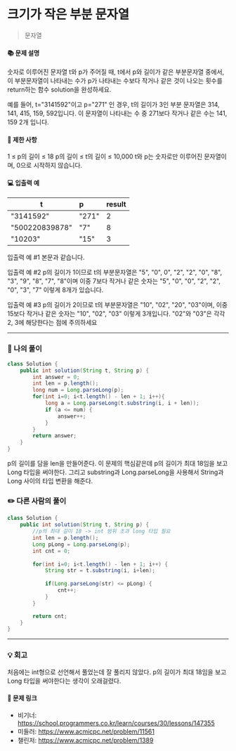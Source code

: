 # 크기가 작은 부분 문자열
> 문자열

#### 📚 문제 설명
숫자로 이루어진 문자열 t와 p가 주어질 때, t에서 p와 길이가 같은 부분문자열 중에서, 이 부분문자열이 나타내는 수가 p가 나타내는 수보다 작거나 같은 것이 나오는 횟수를 return하는 함수 solution을 완성하세요.

예를 들어, t="3141592"이고 p="271" 인 경우, t의 길이가 3인 부분 문자열은 314, 141, 415, 159, 592입니다. 이 문자열이 나타내는 수 중 271보다 작거나 같은 수는 141, 159 2개 입니다.

#### 📌 제한 사항 
1 ≤ p의 길이 ≤ 18
p의 길이 ≤ t의 길이 ≤ 10,000
t와 p는 숫자로만 이루어진 문자열이며, 0으로 시작하지 않습니다.

#### 💻 입출력 예
|t|p|result|
|---|:---|:---|
|"3141592"|"271"|2|
|"500220839878"|"7"|8|
|"10203"|"15"|3|

입출력 예 #1
본문과 같습니다.

입출력 예 #2
p의 길이가 1이므로 t의 부분문자열은 "5", "0", 0", "2", "2", "0", "8", "3", "9", "8", "7", "8"이며 이중 7보다 작거나 같은 숫자는 "5", "0", "0", "2", "2", "0", "3", "7" 이렇게 8개가 있습니다.

입출력 예 #3
p의 길이가 2이므로 t의 부분문자열은 "10", "02", "20", "03"이며, 이중 15보다 작거나 같은 숫자는 "10", "02", "03" 이렇게 3개입니다. "02"와 "03"은 각각 2, 3에 해당한다는 점에 주의하세요

---
### 📝 나의 풀이
```java
class Solution {
    public int solution(String t, String p) {
        int answer = 0;
        int len = p.length();
        long num = Long.parseLong(p);
        for(int i=0; i<t.length() - len + 1; i++){
            long a = Long.parseLong(t.substring(i, i + len));
            if (a <= num) {
                answer++;
            }
        }
        return answer;
    }
}
```
p의 길이를 담을 len을 만들어준다.
이 문제의 핵심같은데 p의 길이가 최대 18임을 보고 Long 타입을 써야한다.
그리고 substring과 Long.parseLong을 사용해서 String과 Long 사이의 타입 변환을 해준다.

### ✏️ 다른 사람의 풀이
```java
class Solution {
    public int solution(String t, String p) {
        //p의 최대 길이 18 -> int 범위 초과 long 타입 필요
        int len = p.length();
        Long pLong = Long.parseLong(p);
        int cnt = 0;
        
        for(int i=0; i<t.length() - len + 1; i++) {
            String str = t.substring(i, i+len);
            
            if(Long.parseLong(str) <= pLong) {
                cnt++;
            }
        }

        return cnt;
    }
}

```


---
### 💡 회고

처음에는 int형으로 선언해서 풀었는데 잘 풀리지 않았다. p의 길이가 최대 18임을 보고 Long 타입을 써야한다는 생각이 오래걸렸다.

#### 🔗 문제 링크
- 비기너: https://school.programmers.co.kr/learn/courses/30/lessons/147355
- 미들러: https://www.acmicpc.net/problem/11561
- 챌린저: https://www.acmicpc.net/problem/1389
